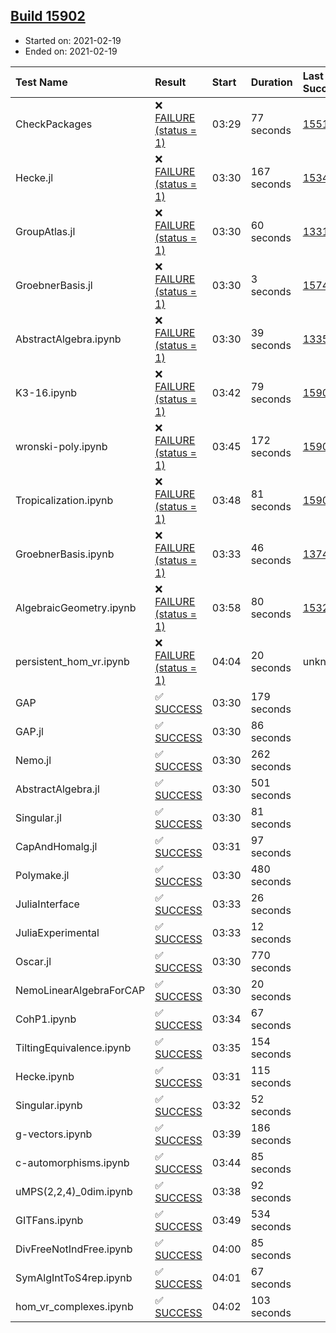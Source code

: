 ## [Build 15902](https://oscarci.mathematik.uni-kl.de/job/oscar/15902/)

* Started on: 2021-02-19
* Ended on: 2021-02-19

| Test Name    | Result | Start | Duration | Last Success | First Failure |
|:-------------|:-------|:------|:---------|:-------------|:--------------|
| CheckPackages | ❌ [FAILURE (status = 1)](https://oscarci.mathematik.uni-kl.de/job/oscar/15902/artifact/logs/build-15902/CheckPackages.log) | 03:29 | 77 seconds | [15514](https://oscarci.mathematik.uni-kl.de/job/oscar/15514/) | [15515](https://oscarci.mathematik.uni-kl.de/job/oscar/15515/) |
| Hecke.jl | ❌ [FAILURE (status = 1)](https://oscarci.mathematik.uni-kl.de/job/oscar/15902/artifact/logs/build-15902/Hecke.jl.log) | 03:30 | 167 seconds | [15344](https://oscarci.mathematik.uni-kl.de/job/oscar/15344/) | [15348](https://oscarci.mathematik.uni-kl.de/job/oscar/15348/) |
| GroupAtlas.jl | ❌ [FAILURE (status = 1)](https://oscarci.mathematik.uni-kl.de/job/oscar/15902/artifact/logs/build-15902/GroupAtlas.jl.log) | 03:30 | 60 seconds | [13311](https://oscarci.mathematik.uni-kl.de/job/oscar/13311/) | [13312](https://oscarci.mathematik.uni-kl.de/job/oscar/13312/) |
| GroebnerBasis.jl | ❌ [FAILURE (status = 1)](https://oscarci.mathematik.uni-kl.de/job/oscar/15902/artifact/logs/build-15902/GroebnerBasis.jl.log) | 03:30 | 3 seconds | [15745](https://oscarci.mathematik.uni-kl.de/job/oscar/15745/) | [15746](https://oscarci.mathematik.uni-kl.de/job/oscar/15746/) |
| AbstractAlgebra.ipynb | ❌ [FAILURE (status = 1)](https://oscarci.mathematik.uni-kl.de/job/oscar/15902/artifact/logs/build-15902/AbstractAlgebra.ipynb.log) | 03:30 | 39 seconds | [13355](https://oscarci.mathematik.uni-kl.de/job/oscar/13355/) | [13356](https://oscarci.mathematik.uni-kl.de/job/oscar/13356/) |
| K3-16.ipynb | ❌ [FAILURE (status = 1)](https://oscarci.mathematik.uni-kl.de/job/oscar/15902/artifact/logs/build-15902/K3-16.ipynb.log) | 03:42 | 79 seconds | [15901](https://oscarci.mathematik.uni-kl.de/job/oscar/15901/) | [15902](https://oscarci.mathematik.uni-kl.de/job/oscar/15902/) |
| wronski-poly.ipynb | ❌ [FAILURE (status = 1)](https://oscarci.mathematik.uni-kl.de/job/oscar/15902/artifact/logs/build-15902/wronski-poly.ipynb.log) | 03:45 | 172 seconds | [15901](https://oscarci.mathematik.uni-kl.de/job/oscar/15901/) | [15902](https://oscarci.mathematik.uni-kl.de/job/oscar/15902/) |
| Tropicalization.ipynb | ❌ [FAILURE (status = 1)](https://oscarci.mathematik.uni-kl.de/job/oscar/15902/artifact/logs/build-15902/Tropicalization.ipynb.log) | 03:48 | 81 seconds | [15901](https://oscarci.mathematik.uni-kl.de/job/oscar/15901/) | [15902](https://oscarci.mathematik.uni-kl.de/job/oscar/15902/) |
| GroebnerBasis.ipynb | ❌ [FAILURE (status = 1)](https://oscarci.mathematik.uni-kl.de/job/oscar/15902/artifact/logs/build-15902/GroebnerBasis.ipynb.log) | 03:33 | 46 seconds | [13748](https://oscarci.mathematik.uni-kl.de/job/oscar/13748/) | [13749](https://oscarci.mathematik.uni-kl.de/job/oscar/13749/) |
| AlgebraicGeometry.ipynb | ❌ [FAILURE (status = 1)](https://oscarci.mathematik.uni-kl.de/job/oscar/15902/artifact/logs/build-15902/AlgebraicGeometry.ipynb.log) | 03:58 | 80 seconds | [15322](https://oscarci.mathematik.uni-kl.de/job/oscar/15322/) | [15323](https://oscarci.mathematik.uni-kl.de/job/oscar/15323/) |
| persistent_hom_vr.ipynb | ❌ [FAILURE (status = 1)](https://oscarci.mathematik.uni-kl.de/job/oscar/15902/artifact/logs/build-15902/persistent_hom_vr.ipynb.log) | 04:04 | 20 seconds | unknown | unknown |
| GAP | ✅ [SUCCESS](https://oscarci.mathematik.uni-kl.de/job/oscar/15902/artifact/logs/build-15902/GAP.log) | 03:30 | 179 seconds |  |  |
| GAP.jl | ✅ [SUCCESS](https://oscarci.mathematik.uni-kl.de/job/oscar/15902/artifact/logs/build-15902/GAP.jl.log) | 03:30 | 86 seconds |  |  |
| Nemo.jl | ✅ [SUCCESS](https://oscarci.mathematik.uni-kl.de/job/oscar/15902/artifact/logs/build-15902/Nemo.jl.log) | 03:30 | 262 seconds |  |  |
| AbstractAlgebra.jl | ✅ [SUCCESS](https://oscarci.mathematik.uni-kl.de/job/oscar/15902/artifact/logs/build-15902/AbstractAlgebra.jl.log) | 03:30 | 501 seconds |  |  |
| Singular.jl | ✅ [SUCCESS](https://oscarci.mathematik.uni-kl.de/job/oscar/15902/artifact/logs/build-15902/Singular.jl.log) | 03:30 | 81 seconds |  |  |
| CapAndHomalg.jl | ✅ [SUCCESS](https://oscarci.mathematik.uni-kl.de/job/oscar/15902/artifact/logs/build-15902/CapAndHomalg.jl.log) | 03:31 | 97 seconds |  |  |
| Polymake.jl | ✅ [SUCCESS](https://oscarci.mathematik.uni-kl.de/job/oscar/15902/artifact/logs/build-15902/Polymake.jl.log) | 03:30 | 480 seconds |  |  |
| JuliaInterface | ✅ [SUCCESS](https://oscarci.mathematik.uni-kl.de/job/oscar/15902/artifact/logs/build-15902/JuliaInterface.log) | 03:33 | 26 seconds |  |  |
| JuliaExperimental | ✅ [SUCCESS](https://oscarci.mathematik.uni-kl.de/job/oscar/15902/artifact/logs/build-15902/JuliaExperimental.log) | 03:33 | 12 seconds |  |  |
| Oscar.jl | ✅ [SUCCESS](https://oscarci.mathematik.uni-kl.de/job/oscar/15902/artifact/logs/build-15902/Oscar.jl.log) | 03:30 | 770 seconds |  |  |
| NemoLinearAlgebraForCAP | ✅ [SUCCESS](https://oscarci.mathematik.uni-kl.de/job/oscar/15902/artifact/logs/build-15902/NemoLinearAlgebraForCAP.log) | 03:30 | 20 seconds |  |  |
| CohP1.ipynb | ✅ [SUCCESS](https://oscarci.mathematik.uni-kl.de/job/oscar/15902/artifact/logs/build-15902/CohP1.ipynb.log) | 03:34 | 67 seconds |  |  |
| TiltingEquivalence.ipynb | ✅ [SUCCESS](https://oscarci.mathematik.uni-kl.de/job/oscar/15902/artifact/logs/build-15902/TiltingEquivalence.ipynb.log) | 03:35 | 154 seconds |  |  |
| Hecke.ipynb | ✅ [SUCCESS](https://oscarci.mathematik.uni-kl.de/job/oscar/15902/artifact/logs/build-15902/Hecke.ipynb.log) | 03:31 | 115 seconds |  |  |
| Singular.ipynb | ✅ [SUCCESS](https://oscarci.mathematik.uni-kl.de/job/oscar/15902/artifact/logs/build-15902/Singular.ipynb.log) | 03:32 | 52 seconds |  |  |
| g-vectors.ipynb | ✅ [SUCCESS](https://oscarci.mathematik.uni-kl.de/job/oscar/15902/artifact/logs/build-15902/g-vectors.ipynb.log) | 03:39 | 186 seconds |  |  |
| c-automorphisms.ipynb | ✅ [SUCCESS](https://oscarci.mathematik.uni-kl.de/job/oscar/15902/artifact/logs/build-15902/c-automorphisms.ipynb.log) | 03:44 | 85 seconds |  |  |
| uMPS(2,2,4)_0dim.ipynb | ✅ [SUCCESS](https://oscarci.mathematik.uni-kl.de/job/oscar/15902/artifact/logs/build-15902/uMPS-2-2-4-_0dim.ipynb.log) | 03:38 | 92 seconds |  |  |
| GITFans.ipynb | ✅ [SUCCESS](https://oscarci.mathematik.uni-kl.de/job/oscar/15902/artifact/logs/build-15902/GITFans.ipynb.log) | 03:49 | 534 seconds |  |  |
| DivFreeNotIndFree.ipynb | ✅ [SUCCESS](https://oscarci.mathematik.uni-kl.de/job/oscar/15902/artifact/logs/build-15902/DivFreeNotIndFree.ipynb.log) | 04:00 | 85 seconds |  |  |
| SymAlgIntToS4rep.ipynb | ✅ [SUCCESS](https://oscarci.mathematik.uni-kl.de/job/oscar/15902/artifact/logs/build-15902/SymAlgIntToS4rep.ipynb.log) | 04:01 | 67 seconds |  |  |
| hom_vr_complexes.ipynb | ✅ [SUCCESS](https://oscarci.mathematik.uni-kl.de/job/oscar/15902/artifact/logs/build-15902/hom_vr_complexes.ipynb.log) | 04:02 | 103 seconds |  |  |
